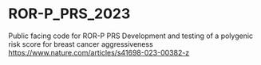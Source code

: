 # ROR-P_PRS_2023
Public facing code for ROR-P PRS
Development and testing of a polygenic risk score for breast cancer aggressiveness
https://www.nature.com/articles/s41698-023-00382-z
